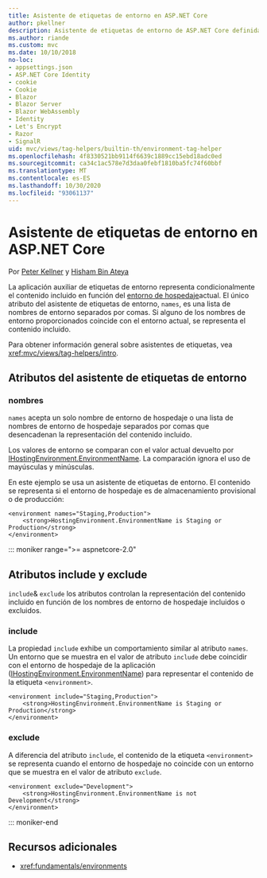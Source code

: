 ```yaml
---
title: Asistente de etiquetas de entorno en ASP.NET Core
author: pkellner
description: Asistente de etiquetas de entorno de ASP.NET Core definida con todas las propiedades
ms.author: riande
ms.custom: mvc
ms.date: 10/10/2018
no-loc:
- appsettings.json
- ASP.NET Core Identity
- cookie
- Cookie
- Blazor
- Blazor Server
- Blazor WebAssembly
- Identity
- Let's Encrypt
- Razor
- SignalR
uid: mvc/views/tag-helpers/builtin-th/environment-tag-helper
ms.openlocfilehash: 4f8330521bb9114f6639c1889cc15ebd18adc0ed
ms.sourcegitcommit: ca34c1ac578e7d3daa0febf1810ba5fc74f60bbf
ms.translationtype: MT
ms.contentlocale: es-ES
ms.lasthandoff: 10/30/2020
ms.locfileid: "93061137"
---
```

# <a name="environment-tag-helper-in-aspnet-core"></a>Asistente de etiquetas de entorno en ASP.NET Core

Por [Peter Kellner](https://peterkellner.net) y [Hisham Bin Ateya](https://twitter.com/hishambinateya)

La aplicación auxiliar de etiquetas de entorno representa condicionalmente el contenido incluido en función del [entorno de hospedaje](xref:fundamentals/environments)actual. El único atributo del asistente de etiquetas de entorno, `names`, es una lista de nombres de entorno separados por comas. Si alguno de los nombres de entorno proporcionados coincide con el entorno actual, se representa el contenido incluido.

Para obtener información general sobre asistentes de etiquetas, vea <xref:mvc/views/tag-helpers/intro>.

## <a name="environment-tag-helper-attributes"></a>Atributos del asistente de etiquetas de entorno

### <a name="names"></a>nombres

`names` acepta un solo nombre de entorno de hospedaje o una lista de nombres de entorno de hospedaje separados por comas que desencadenan la representación del contenido incluido.

Los valores de entorno se comparan con el valor actual devuelto por [IHostingEnvironment.EnvironmentName](xref:Microsoft.AspNetCore.Hosting.IHostingEnvironment.EnvironmentName*). La comparación ignora el uso de mayúsculas y minúsculas.

En este ejemplo se usa un asistente de etiquetas de entorno. El contenido se representa si el entorno de hospedaje es de almacenamiento provisional o de producción:

```cshtml
<environment names="Staging,Production">
    <strong>HostingEnvironment.EnvironmentName is Staging or Production</strong>
</environment>
```

::: moniker range=">= aspnetcore-2.0"

## <a name="include-and-exclude-attributes"></a>Atributos include y exclude

`include`& `exclude` los atributos controlan la representación del contenido incluido en función de los nombres de entorno de hospedaje incluidos o excluidos.

### <a name="include"></a>include

La propiedad `include` exhibe un comportamiento similar al atributo `names`. Un entorno que se muestra en el valor de atributo `include` debe coincidir con el entorno de hospedaje de la aplicación ([IHostingEnvironment.EnvironmentName](xref:Microsoft.AspNetCore.Hosting.IHostingEnvironment.EnvironmentName*)) para representar el contenido de la etiqueta `<environment>`.

```cshtml
<environment include="Staging,Production">
    <strong>HostingEnvironment.EnvironmentName is Staging or Production</strong>
</environment>
```

### <a name="exclude"></a>exclude

A diferencia del atributo `include`, el contenido de la etiqueta `<environment>` se representa cuando el entorno de hospedaje no coincide con un entorno que se muestra en el valor de atributo `exclude`.

```cshtml
<environment exclude="Development">
    <strong>HostingEnvironment.EnvironmentName is not Development</strong>
</environment>
```

::: moniker-end

## <a name="additional-resources"></a>Recursos adicionales

* <xref:fundamentals/environments>
